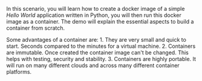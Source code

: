 
In this scenario, you will learn how to create a docker image of a simple _Hello World_ application written in Python, you will then run this docker image as a container. The demo will explain the essential aspects to build a container from scratch.

Some advantages of a container are:
    1. They are very small and quick to start.  Seconds compared to the minutes for a virtual machine.
	2. Containers are immutable.  Once created the container image can't be changed. This helps with testing, security and stability.
	3. Containers are highly portable.  It will run on many different clouds and across many different container platforms.
	